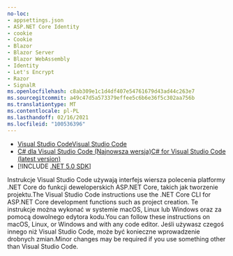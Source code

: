 ```yaml
---
no-loc:
- appsettings.json
- ASP.NET Core Identity
- cookie
- Cookie
- Blazor
- Blazor Server
- Blazor WebAssembly
- Identity
- Let's Encrypt
- Razor
- SignalR
ms.openlocfilehash: c8ab309e1c1d4df407e54761679d43ad44c263e7
ms.sourcegitcommit: a49c47d5a573379effee5c6b6e36f5c302aa756b
ms.translationtype: MT
ms.contentlocale: pl-PL
ms.lasthandoff: 02/16/2021
ms.locfileid: "100536396"
---
```

* [<span data-ttu-id="785a1-101">Visual Studio Code</span><span class="sxs-lookup"><span data-stu-id="785a1-101">Visual Studio Code</span></span>](https://code.visualstudio.com/download)
* [<span data-ttu-id="785a1-102">C# dla Visual Studio Code (Najnowsza wersja)</span><span class="sxs-lookup"><span data-stu-id="785a1-102">C# for Visual Studio Code (latest version)</span></span>](https://marketplace.visualstudio.com/items?itemName=ms-dotnettools.csharp)
* [!INCLUDE [.NET 5.0 SDK](~/includes/5.0-SDK.md)]

<span data-ttu-id="785a1-103">Instrukcje Visual Studio Code używają interfejs wiersza polecenia platformy .NET Core do funkcji deweloperskich ASP.NET Core, takich jak tworzenie projektu.</span><span class="sxs-lookup"><span data-stu-id="785a1-103">The Visual Studio Code instructions use the .NET Core CLI for ASP.NET Core development functions such as project creation.</span></span> <span data-ttu-id="785a1-104">Te instrukcje można wykonać w systemie macOS, Linux lub Windows oraz za pomocą dowolnego edytora kodu.</span><span class="sxs-lookup"><span data-stu-id="785a1-104">You can follow these instructions on macOS, Linux, or Windows and with any code editor.</span></span> <span data-ttu-id="785a1-105">Jeśli używasz czegoś innego niż Visual Studio Code, może być konieczne wprowadzenie drobnych zmian.</span><span class="sxs-lookup"><span data-stu-id="785a1-105">Minor changes may be required if you use something other than Visual Studio Code.</span></span>
